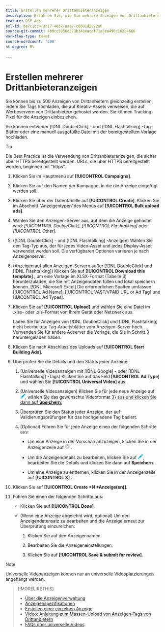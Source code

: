 ```yaml
---
title: Erstellen mehrerer Drittanbieteranzeigen
description: Erfahren Sie, wie Sie mehrere Anzeigen von Drittanbietern auf einmal erstellen.
feature: DSP Ads
exl-id: be7c1cc4-3c17-4e37-aae7-c8601d2222a0
source-git-commit: 4b9cc5956d573b346eacdf71a8ea490c162b4660
workflow-type: tm+mt
source-wordcount: '390'
ht-degree: 0%

---
```


# Erstellen mehrerer Drittanbieteranzeigen

Sie können bis zu 500 Anzeigen von Drittanbietern gleichzeitig erstellen, indem Sie Tags hochladen, die auf Kreativ-Assets verweisen, die auf Werbeservern von Drittanbietern gehostet werden. Sie können Tracking-Pixel für die Anzeigen einbeziehen.<!-- The bulksheet template for other ad servers says you can include 200. Which is it: 200 or 500? -->

Sie können entweder [!DNL DoubleClick] - und [!DNL Flashtalking] -Tag-Blätter oder eine manuell ausgefüllte Datei mit der bereitgestellten Vorlage hochladen.

>[!TIP]
>
> Die Best Practice ist die Verwendung von Drittanbieteranzeigen, die sicher über HTTPS bereitgestellt werden. URLs, die über HTTPS bereitgestellt werden, beginnen mit &quot;https&quot;.

1. Klicken Sie im Hauptmenü auf **[!UICONTROL Campaigns]**.

1. Klicken Sie auf den Namen der Kampagne, in die die Anzeige eingefügt werden soll.

1. Klicken Sie über der Datentabelle auf **[!UICONTROL Create]**. Klicken Sie im Abschnitt &quot;Anzeigentypen&quot;des Menüs auf **[!UICONTROL Bulk upload ads]**.

1. Wählen Sie den Anzeigen-Server aus, auf dem die Anzeige gehostet wird: *[!UICONTROL DoubleClick]*, *[!UICONTROL Flashtalking]* oder *[!UICONTROL Other]*.

1. ([!DNL DoubleClick] - und [!DNL Flashtalking] -Anzeigen) Wählen Sie den Tag-Typ aus, der für jedes Video-Asset und jedes Display-Asset verwendet werden soll. Die verfügbaren Optionen variieren je nach Anzeigenserver.

1. (Anzeigen auf allen Anzeigen-Servern außer [!DNL DoubleClick] und [!DNL Flashtalking]) Klicken Sie auf **[!UICONTROL Download this template]** , um eine Vorlage im XLSX-Format (Tabelle 3) herunterzuladen, die Sie mit Anzeigendaten füllen und lokal speichern können. [!DNL Microsoft Excel] Die erforderlichen Spalten umfassen [!UICONTROL Ad Name], [!UICONTROL VAST/VPAID URL or Ad Tag] und [!UICONTROL Ad Types].

1. Klicken Sie auf **[!UICONTROL Upload]** und wählen Sie eine Datei im .xlsx- oder .xls-Format von Ihrem Gerät oder Netzwerk aus.

   Laden Sie für Anzeigen von [!DNL DoubleClick] und [!DNL Flashtalking] nicht bearbeitete Tag-Arbeitsblätter vom Anzeigen-Server hoch. Verwenden Sie für andere Adserver die Vorlage, die Sie in Schritt 3 heruntergeladen haben.

1. Klicken Sie nach Abschluss des Uploads auf **[!UICONTROL Start Building Ads]**.

1. Überprüfen Sie die Details und den Status jeder Anzeige:

   1. (Universelle Videoanzeigen mit [!DNL Google] - oder [!DNL Flashtalking] -Tags) Klicken Sie auf das Feld **[!UICONTROL Ad Type]** und wählen Sie **[!UICONTROL Universal Video]** aus.

   1. (Universelle Videoanzeigen) Klicken Sie für jede neue Anzeige auf ![Bearbeiten](/help/dsp/assets/edit.png), wählen Sie das gewünschte Videoformat [3} aus und klicken Sie dann auf **Speichern**.](/help/dsp/campaign-management/ads/ad-settings-universal-video.md)

   1. Überprüfen Sie den Status jeder Anzeige, der auf Validierungsprüfungen für das hochgeladene Tag basiert.

   1. (Optional) Führen Sie für jede Anzeige einen der folgenden Schritte aus:

      * Um eine Anzeige in der Vorschau anzuzeigen, klicken Sie in der Anzeigenzeile auf ![play](/help/dsp/assets/play.png) .

      * Um die Anzeigendetails zu bearbeiten, klicken Sie auf ![Bearbeiten](/help/dsp/assets/edit.png), bearbeiten Sie die Details und klicken Sie dann auf **Speichern**.

      * Um eine Anzeige zu entfernen, klicken Sie in der Anzeigenzeile auf **[!UICONTROL X]** .

1. Klicken Sie auf **[!UICONTROL Create *N *Anzeige(en)]**.

1. Führen Sie einen der folgenden Schritte aus:

   * Klicken Sie auf **[!UICONTROL Done]**.

   * (Wenn eine Anzeige abgelehnt wird, optional) Um den Anzeigendatensatz zu bearbeiten und die Anzeige erneut zur Überprüfung einzureichen:

      1. Klicken Sie auf den Anzeigennamen.

      1. Bearbeiten Sie die Anzeigeneinstellungen.

      1. Klicken Sie auf **[!UICONTROL Save & submit for review]**.

>[!NOTE]
>
>Universelle Videoanzeigen können nur an universelle Videoplatzierungen angehängt werden.

>[!MORELIKETHIS]
>
>* [Über die Anzeigenverwaltung](ad-about.md)
>* [Anzeigenspezifikationen](ad-specs.md)
>* [Erstellen einer einzelnen Anzeige](ad-create.md)
>* [Video: Anleitung zum Massen-Upload von Anzeigen-Tags von Drittanbietern](https://experienceleague.adobe.com/docs/advertising-learn/tutorials/dsp/bulk-upload-third-party-ad-tags.html)
>* [FAQs über universelle Videos](/help/dsp/campaign-management/faq-universal-video.md)
